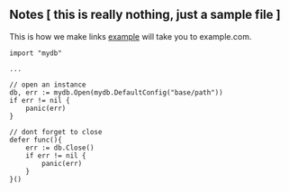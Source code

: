 Notes [ this is really nothing, just a sample file ]
---
This is how we make links [example](https://example.com/) will take you to example.com.

```
import "mydb"

...

// open an instance
db, err := mydb.Open(mydb.DefaultConfig("base/path"))
if err != nil {
    panic(err)
}

// dont forget to close
defer func(){
    err := db.Close()
    if err != nil {
        panic(err)
    }
}()
```
